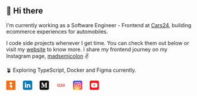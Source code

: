 ## 👋 Hi there

I'm currently working as a Software Engineer - Frontend at [Cars24](https://www.cars24.com/), building ecommerce experiences for automobiles.

I code side projects whenever I get time. You can check them out below or visit my [website](https://dheerajmahra.now.sh) to know more. I share my frontend journey on my Instagram page, [madsemicolon](https://instagram.com/madsemicolon/) ✌️

🪴 Exploring TypeScript, Docker and Figma currently.

<div style="display:flex; justify-content:space-between; width: 250px;">
    <a href="https://instagram.com/madsemicolon/" target="__blank">
        <img src="https://raw.githubusercontent.com/DheerajMahra/image-hosting/main/madsemicolon.png" width="25" height="25">
    </a>
    <a href="https://www.linkedin.com/in/dheerajmahra" target="__blank">
        <img src="https://raw.githubusercontent.com/DheerajMahra/image-hosting/main/linkedin.svg" width="25" height="25">
    </a>
    <a href="https://medium.com/@dheerajmahra/" target="__blank">
        <img src="https://raw.githubusercontent.com/DheerajMahra/image-hosting/main/medium-icon.svg" width="25" height="25">
    </a>
    <a href="https://www.npmjs.com/~dheerajmahra" target="__blank">
        <img src="https://raw.githubusercontent.com/DheerajMahra/image-hosting/main/npm-icon.svg" width="25" height="25">
    </a>
    <a href="https://instagram.com/dheeraj_mahra" target="__blank">
        <img src="https://raw.githubusercontent.com/DheerajMahra/image-hosting/main/instagram-icon.svg" width="25" height="25">
    </a>
    <a href="https://www.youtube.com/channel/UCKtmVQUUX7gRDpdhicUGJhA?view_as=subscriber" target="__blank">
        <img src="https://raw.githubusercontent.com/DheerajMahra/image-hosting/main/youtube-icon.svg" width="25" height="25">
    </a>
</div>
